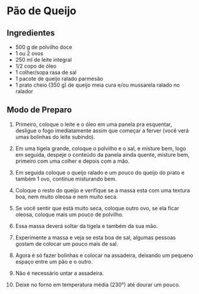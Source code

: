 # Pão de Queijo

## Ingredientes
- 500 g de polvilho doce
- 1 ou 2 ovos
- 250 ml de leite integral
- 1/2 copo de óleo
- 1 colher/sopa rasa de sal
- 1 pacote de queijo ralado parmesão
- 1 prato cheio (350 g) de queijo meia cura e/ou mussarela ralado no ralador 

## Modo de Preparo

1. Primeiro, coloque o leite e o óleo em uma panela pra esquentar, desligue o fogo imediatamente assim que começar a ferver (você verá umas bolinhas do leite subindo).

2. Em uma tigela grande, coloque o polvilho e o sal, e misture bem, logo em seguida, despeje o conteúdo da panela ainda quente, misture bem, primeiro com uma colher e depois com a mão.

3. Em seguida coloque o queijo ralado e um pouco do queijo do prato e também 1 ovo, continue misturando bem.

4. Coloque o resto do queijo e verifique se a massa esta com uma textura boa, nem muito oleosa e nem muito seca.

5. Se você sentir que está muito seca, coloque outro ovo, se ela ficar oleosa, coloque mais um pouco de polvilho.

6. Essa massa deverá soltar da tigela e também da sua mão.

7. Experimente a massa e veja se esta boa de sal, algumas pessoas gostam de colocar um pouco mais de sal.

8. Agora é só fazer bolinhas e colocar na assadeira, deixando um pequeno espaço entre um pão e o outro.

9. Não é necessário untar a assadeira.

10. Deixe no forno em temperatura média (230°) até dourar um pouco.